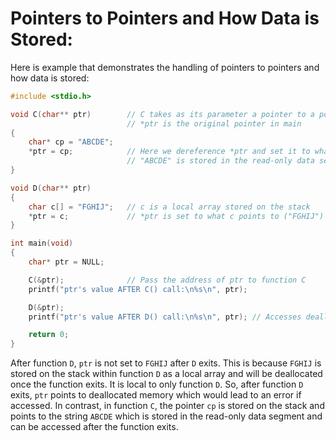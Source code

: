 # Pointers to Pointers and How Data is Stored:
Here is example that demonstrates the handling of pointers to pointers and how data is stored:

```c
#include <stdio.h>

void C(char** ptr)        // C takes as its parameter a pointer to a pointer
                          // *ptr is the original pointer in main
{
    char* cp = "ABCDE";
    *ptr = cp;            // Here we dereference *ptr and set it to what cp points to ("ABCDE")
                          // "ABCDE" is stored in the read-only data segment              
}

void D(char** ptr)
{
    char c[] = "FGHIJ";   // c is a local array stored on the stack
    *ptr = c;	          // *ptr is set to what c points to ("FGHIJ") but will be deallocated once D exits
}

int main(void)
{
    char* ptr = NULL;

    C(&ptr);              // Pass the address of ptr to function C
    printf("ptr's value AFTER C() call:\n%s\n", ptr);

    D(&ptr);
    printf("ptr's value AFTER D() call:\n%s\n", ptr); // Accesses deallocated memory - runtime error

    return 0;
}
```

After function `D`, `ptr` is not set to `FGHIJ` after `D` exits. This is because `FGHIJ` is stored on the stack within function `D` as a local array and will be deallocated once the function exits. It is local to only function `D`. So, after function `D` exits, `ptr` points to deallocated memory which would lead to an error if accessed. In contrast, in function `C`, the pointer `cp` is stored on the stack and points to the string `ABCDE` which is stored in the read-only data segment and can be accessed after the function exits. 
